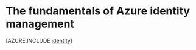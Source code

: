 <properties
	pageTitle="Azure Identity | Microsoft Azure"
	description="Learn about using Azure Active Directory."
	services="active-directory"
	documentationCenter=".net"
	authors="curtand"
	manager="femila"
	editor=""/>

<tags
	ms.service="active-directory"
	ms.workload="identity"
	ms.tgt_pltfrm="na"
	ms.devlang="na"
	ms.topic="article"
	ms.date="10/04/2016"
	ms.author="curtand"/>


# The fundamentals of Azure identity management





[AZURE.INCLUDE [identity](../../includes/identity.md)]
